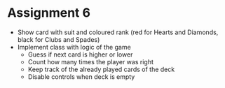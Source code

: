 # Assignment 6
- Show card with suit and coloured rank (red for Hearts and Diamonds, black for Clubs and Spades)
- Implement class with logic of the game
    - Guess if next card is higher or lower 
    - Count how many times the player was right
    - Keep track of the already played cards of the deck
    - Disable controls when deck is empty

